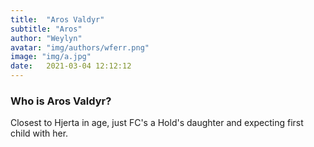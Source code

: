 ```yaml
---
title:  "Aros Valdyr"
subtitle: "Aros"
author: "Weylyn"
avatar: "img/authors/wferr.png"
image: "img/a.jpg"
date:   2021-03-04 12:12:12
---
```


### Who is Aros Valdyr?
Closest to Hjerta in age, just FC's a Hold's daughter and expecting first child with her.

